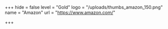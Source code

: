 +++
hide = false
level = "Gold"
logo = "/uploads/thumbs_amazon_150.png"
name = "Amazon"
url = "https://www.amazon.com/"

+++
